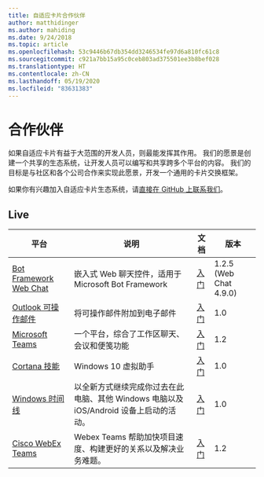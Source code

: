 ```yaml
---
title: 自适应卡片合作伙伴
author: matthidinger
ms.author: mahiding
ms.date: 9/24/2018
ms.topic: article
ms.openlocfilehash: 53c9446b67db354dd3246534fe97d6a810fc61c8
ms.sourcegitcommit: c921a7bb15a95c0ceb803ad375501ee3b8bef028
ms.translationtype: HT
ms.contentlocale: zh-CN
ms.lasthandoff: 05/19/2020
ms.locfileid: "83631383"
---
```

# <a name="partners"></a>合作伙伴 

如果自适应卡片有益于大范围的开发人员，则最能发挥其作用。 我们的愿景是创建一个共享的生态系统，让开发人员可以编写和共享跨多个平台的内容。 我们的目标是与社区和各个公司合作来实现此愿景，开发一个通用的卡片交换框架。

如果你有兴趣加入自适应卡片生态系统，请[直接在 GitHub 上联系我们](https://github.com/Microsoft/AdaptiveCards)。

## <a name="live"></a>Live

平台 | 说明 | 文档 | 版本
---------|-------------|---------------|---------
[Bot Framework Web Chat](https://github.com/Microsoft/BotFramework-WebChat)  | 嵌入式 Web 聊天控件，适用于 Microsoft Bot Framework | [入门](https://docs.microsoft.com/adaptive-cards/get-started/bots) | 1.2.5 (Web Chat 4.9.0)
[Outlook 可操作邮件](https://docs.microsoft.com/outlook/actionable-messages/)  | 将可操作邮件附加到电子邮件 | [入门](https://docs.microsoft.com/outlook/actionable-messages/) | 1.0
[Microsoft Teams](https://products.office.com/microsoft-teams/group-chat-software) | 一个平台，综合了工作区聊天、会议和便笺功能 | [入门](https://docs.microsoft.com/microsoftteams/platform/concepts/cards/cards-reference#adaptive-card) | 1.2
[Cortana 技能](https://docs.microsoft.com/cortana/skills/adaptive-cards) | Windows 10 虚拟助手 | [入门](https://docs.microsoft.com/adaptive-cards/get-started/bots) | 1.0
[Windows 时间线](https://blogs.windows.com/windowsexperience/2017/12/19/announcing-windows-10-insider-preview-build-17063-pc/) | 以全新方式继续完成你过去在此电脑、其他 Windows 电脑以及 iOS/Android 设备上启动的活动。 | [入门](https://docs.microsoft.com/adaptive-cards/get-started/windows) | 1.0
[Cisco WebEx Teams](https://www.webex.com/team-collaboration.html) | Webex Teams 帮助加快项目速度、构建更好的关系以及解决业务难题。 | [入门](https://developer.webex.com/docs/api/guides/cards) | 1.2
